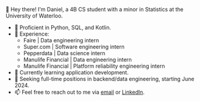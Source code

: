 👋 Hey there! I'm Daniel, a 4B CS student with a minor in Statistics at the University of Waterloo.

- 🧰 Proficient in Python, SQL, and Kotlin.
- 💼 Experience:
  - Faire | Data engineering intern
  - Super.com | Software engineering intern
  - Pepperdata | Data science intern
  - Manulife Financial | Data engineering intern
  - Manulife Financial | Platform reliability engineering intern
- 🌱 Currently learning application development.
- 👀 Seeking full-time positions in backend/data engineering, starting June 2024.
- 📫 Feel free to reach out to me via [email](danielfang2001@gmail.com) or [LinkedIn](https://www.linkedin.com/in/danielfang01/).
